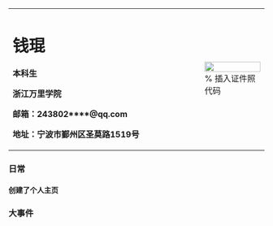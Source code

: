 <table border="0">
  <tr>
    <td width="75%">
      <h1>钱琨</h1>
      <p><b>本科生</b></p>
      <p><b>浙江万里学院</b></p>
      <p><b>邮箱：243802****@qq.com</b></p>
      <p><b>地址：宁波市鄞州区圣莫路1519号</b></p>
    </td>
    <td width="25%">
      <img src="1.png"width="100%">      % 插入证件照代码
    </td>
  </tr>
</table>

### 日常
#### 创建了个人主页

### 大事件
